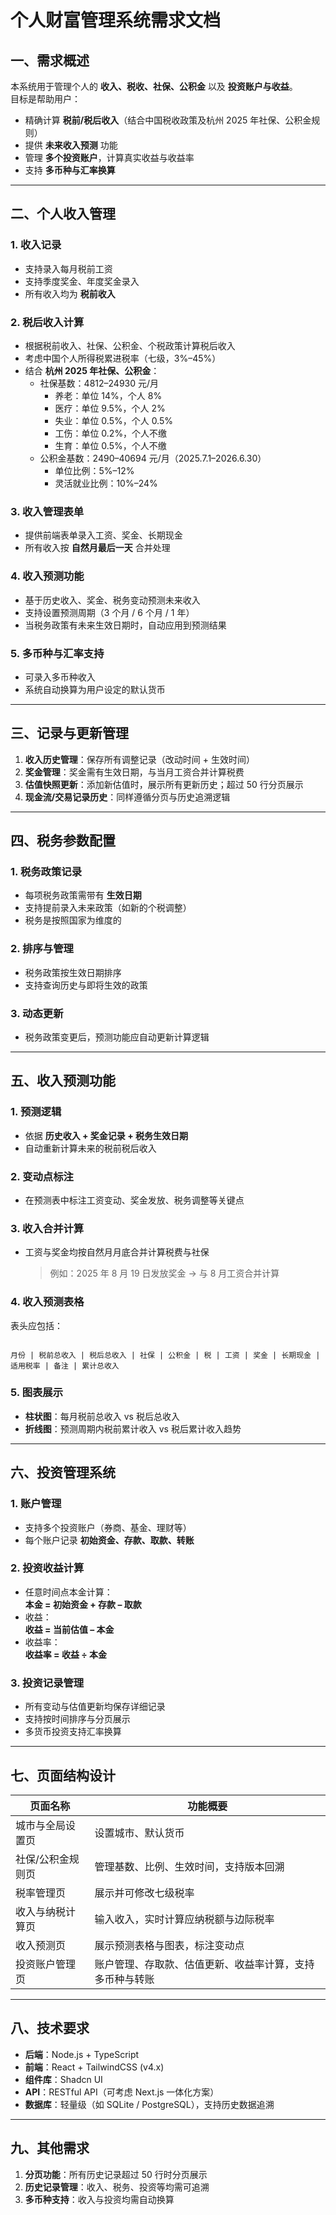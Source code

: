 # 个人财富管理系统需求文档

## 一、需求概述

本系统用于管理个人的 **收入、税收、社保、公积金** 以及 **投资账户与收益**。  
目标是帮助用户：

- 精确计算 **税前/税后收入**（结合中国税收政策及杭州 2025 年社保、公积金规则）
- 提供 **未来收入预测** 功能
- 管理 **多个投资账户**，计算真实收益与收益率
- 支持 **多币种与汇率换算**

---

## 二、个人收入管理

### 1. 收入记录

- 支持录入每月税前工资
- 支持季度奖金、年度奖金录入
- 所有收入均为 **税前收入**

### 2. 税后收入计算

- 根据税前收入、社保、公积金、个税政策计算税后收入
- 考虑中国个人所得税累进税率（七级，3%–45%）
- 结合 **杭州 2025 年社保、公积金**：
  - 社保基数：4812–24930 元/月
    - 养老：单位 14%，个人 8%
    - 医疗：单位 9.5%，个人 2%
    - 失业：单位 0.5%，个人 0.5%
    - 工伤：单位 0.2%，个人不缴
    - 生育：单位 0.5%，个人不缴
  - 公积金基数：2490–40694 元/月（2025.7.1–2026.6.30）
    - 单位比例：5%–12%
    - 灵活就业比例：10%–24%

### 3. 收入管理表单

- 提供前端表单录入工资、奖金、长期现金
- 所有收入按 **自然月最后一天** 合并处理

### 4. 收入预测功能

- 基于历史收入、奖金、税务变动预测未来收入
- 支持设置预测周期（3 个月 / 6 个月 / 1 年）
- 当税务政策有未来生效日期时，自动应用到预测结果

### 5. 多币种与汇率支持

- 可录入多币种收入
- 系统自动换算为用户设定的默认货币

---

## 三、记录与更新管理

1. **收入历史管理**：保存所有调整记录（改动时间 + 生效时间）
2. **奖金管理**：奖金需有生效日期，与当月工资合并计算税费
3. **估值快照更新**：添加新估值时，展示所有更新历史；超过 50 行分页展示
4. **现金流/交易记录历史**：同样遵循分页与历史追溯逻辑

---

## 四、税务参数配置

### 1. 税务政策记录

- 每项税务政策需带有 **生效日期**
- 支持提前录入未来政策（如新的个税调整）
- 税务是按照国家为维度的

### 2. 排序与管理

- 税务政策按生效日期排序
- 支持查询历史与即将生效的政策

### 3. 动态更新

- 税务政策变更后，预测功能应自动更新计算逻辑

---

## 五、收入预测功能

### 1. 预测逻辑

- 依据 **历史收入 + 奖金记录 + 税务生效日期**
- 自动重新计算未来的税前税后收入

### 2. 变动点标注

- 在预测表中标注工资变动、奖金发放、税务调整等关键点

### 3. 收入合并计算

- 工资与奖金均按自然月月底合并计算税费与社保
  > 例如：2025 年 8 月 19 日发放奖金 → 与 8 月工资合并计算

### 4. 收入预测表格

表头应包括：

```

月份 | 税前总收入 | 税后总收入 | 社保 | 公积金 | 税 | 工资 | 奖金 | 长期现金 | 适用税率 | 备注 | 累计总收入

```

### 5. 图表展示

- **柱状图**：每月税前总收入 vs 税后总收入
- **折线图**：预测周期内税前累计收入 vs 税后累计收入趋势

---

## 六、投资管理系统

### 1. 账户管理

- 支持多个投资账户（券商、基金、理财等）
- 每个账户记录 **初始资金、存款、取款、转账**

### 2. 投资收益计算

- 任意时间点本金计算：  
  **本金 = 初始资金 + 存款 – 取款**
- 收益：  
  **收益 = 当前估值 – 本金**
- 收益率：  
  **收益率 = 收益 ÷ 本金**

### 3. 投资记录管理

- 所有变动与估值更新均保存详细记录
- 支持按时间排序与分页展示
- 多货币投资支持汇率换算

---

## 七、页面结构设计

| 页面名称          | 功能概要                                                 |
| ----------------- | -------------------------------------------------------- |
| 城市与全局设置页  | 设置城市、默认货币                                       |
| 社保/公积金规则页 | 管理基数、比例、生效时间，支持版本回溯                   |
| 税率管理页        | 展示并可修改七级税率                                     |
| 收入与纳税计算页  | 输入收入，实时计算应纳税额与边际税率                     |
| 收入预测页        | 展示预测表格与图表，标注变动点                           |
| 投资账户管理页    | 账户管理、存取款、估值更新、收益率计算，支持多币种与转账 |

---

## 八、技术要求

- **后端**：Node.js + TypeScript
- **前端**：React + TailwindCSS (v4.x)
- **组件库**：Shadcn UI
- **API**：RESTful API（可考虑 Next.js 一体化方案）
- **数据库**：轻量级（如 SQLite / PostgreSQL），支持历史数据追溯

---

## 九、其他需求

1. **分页功能**：所有历史记录超过 50 行时分页展示
2. **历史记录管理**：收入、税务、投资等均需可追溯
3. **多币种支持**：收入与投资均需自动换算
